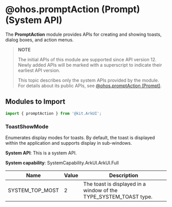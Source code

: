 # @ohos.promptAction (Prompt) (System API)
<!--Kit: ArkUI-->
<!--Subsystem: ArkUI-->
<!--Owner: @houguobiao-->
<!--Designer: @houguobiao-->
<!--Tester: @lxl007-->
<!--Adviser: @HelloCrease-->

The **PromptAction** module provides APIs for creating and showing toasts, dialog boxes, and action menus.

> **NOTE**
>
> The initial APIs of this module are supported since API version 12. Newly added APIs will be marked with a superscript to indicate their earliest API version.
>
> This topic describes only the system APIs provided by the module. For details about its public APIs, see [@ohos.promptAction (Prompt)](js-apis-promptAction.md).

## Modules to Import

```ts
import { promptAction } from '@kit.ArkUI';
```

### ToastShowMode

Enumerates display modes for toasts. By default, the toast is displayed within the application and supports display in sub-windows.

**System API**: This is a system API.

**System capability**: SystemCapability.ArkUI.ArkUI.Full

| Name    | Value  | Description                  |
| -------- | ---- | ---------------------- |
| SYSTEM_TOP_MOST | 2    | The toast is displayed in a window of the TYPE_SYSTEM_TOAST type.|

